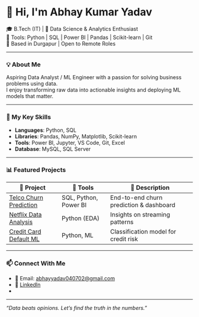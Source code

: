 # 👋 Hi, I'm Abhay Kumar Yadav

🎓 B.Tech (IT) | 🎯 Data Science & Analytics Enthusiast  
🔧 Tools: Python | SQL | Power BI | Pandas | Scikit-learn | Git  
📍 Based in Durgapur | Open to Remote Roles

---

### 💡 About Me

Aspiring Data Analyst / ML Engineer with a passion for solving business problems using data.  
I enjoy transforming raw data into actionable insights and deploying ML models that matter.

---

### 🔨 My Key Skills

- **Languages**: Python, SQL  
- **Libraries**: Pandas, NumPy, Matplotlib, Scikit-learn  
- **Tools**: Power BI, Jupyter, VS Code, Git, Excel  
- **Database**: MySQL, SQL Server

---

### 📊 Featured Projects

| 🔗 Project | 🔧 Tools | 📄 Description |
|-----------|----------|----------------|
| [Telco Churn Prediction](https://github.com/abhayadav708/telco-churn-prediction) | SQL, Python, Power BI | End-to-end churn prediction & dashboard |
| [Netflix Data Analysis](https://github.com/abhayadav708/Netflix-Data-Analysis) | Python (EDA) | Insights on streaming patterns |
| [Credit Card Default ML](https://github.com/abhayadav708/Credit-Card-Default-Prediction) | Python, ML | Classification model for credit risk |

---

### 📫 Connect With Me

- 📧 Email: abhayyadav040702@gmail.com  
- 💼 [LinkedIn]([https://linkedin.com/in/your-link-here](https://www.linkedin.com/in/abhay-kumar-yadav?utm_source=share&utm_campaign=share_via&utm_content=profile&utm_medium=android_app))  
- 

---

_“Data beats opinions. Let’s find the truth in the numbers.”_

